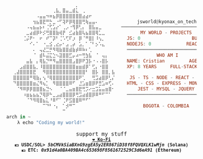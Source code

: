 <!-- Axenide GitHub Profile -->
<div align="justify">

<!-- Profile -->

```hs
⠀⠀⠀⠀⠀⠀⠀⠀⠀⠀⠀⠀⠀⠀⠀⠀⠀⠀⠀⠀⠀⠀⠀⠀⠀⠀⠀⠀⠀⠀⠀⠀⠀⠀⠀
⠀⠀⠀⠀⠀⠀⠀⠀⠀⠀⠀⠀⠀⠀⠀⠀⠀⠀⠀⠀⠀⡀⠀⠀⠀⠀⠀⠀⠀⠀⠀⠀⠀⠀⠀
⠀⠀⠀⠀⠀⠀⠀⠀⠀⠀⠀⠀⠀⠀⢀⣧⡀⣿⣤⣀⣾⣅⠀⢀⠀⠀⠀⠀⠀⠀⠀⠀⠀⠀⠀
⠀⠀⠀⠀⠀⠀⠀⠀⠀⠠⣤⣤⠲⠶⣦⡿⣿⣿⣿⣿⣿⣿⣿⣴⣴⠖⠀⠀⠀⠀⠀⠀⠀⠀⠀
⠀⠀⠀⠀⠀⠀⠀⠀⢲⣦⣿⣟⠛⡓⣀⠐⠋⢽⠟⡿⢿⣿⣿⢛⢷⣤⣤⠄⠀⠀⠀⠀⠀⠀       jsworld@kyonax_on_tech⠀
⠀⠀⠀⠀⠀⠀⠠⢤⣦⣤⡦⠆⢈⢋⣡⡔⠁⢀⡠⠐⢻⡿⢃⡄⠀⣿⣧⣤⣀⠀      ──────────────────────────────⠀⠀⠀⠀⠀
⠀⠀⠀⠀⠀⠀⣀⣴⣾⡿⠗⡪⢛⣿⣿⣷⢾⡟⠀⣊⣴⣷⣿⢧⣦⣿⣿⢿⣁⣀⠀⠀⠀⠀⠀       MY WORLD - PROJECTS 
⠀⠀⠀⠀⠀⢈⡬⠟⠂⠀⠖⠀⠞⠉⡽⠃⢈⠡⢋⠏⡰⠀⡿⠈⠛⣿⡇⠸⢢⡀⠀⠀⠀⠀⠀  JS: 0                   BUN: 0
⠀⠀⠀⠀⠀⠀⠀⠊⠄⠁⠀⠐⣀⣪⢀⣔⡤⠂⣠⢀⡴⠀⣡⡀⠁⠈⠃⡢⠡⣄⠀⠀⠀⠀⠀  NODEJS: 0             REACT: 0
⠀⠀⠀⠀⠀⠀⠀⠀⠄⠀⢤⣜⣉⡛⠻⢿⣷⣿⣿⣾⣷⡾⠿⠷⠆⢁⠀⠀⠀⠀⠀⠀⠀⠀⠀  ──────────────────────────────
⠀⠀⠀⠀⠀⠀⠀⠀⠈⠀⣾⠧⣬⣍⣑⠢⣽⣿⣿⣋⡤⠴⠒⢛⣳⣧⠀⠈⠀⢤⡄⠀⠀⠀⠀             WHO AM I
⠀⠀⠀⠀⠀⠀⣤⣧⠀⡄⢿⣧⡙⠛⠻⣤⣿⣿⣿⣿⣠⣿⡿⠟⣹⡧⠐⠠⠠⣿⡧⠀⠀⠀⠀  NAME: Cristian         AGE: 23
⠀⠀⠀⠀⣠⣾⣿⣿⣧⡀⠸⣿⣿⣿⣿⣿⣿⣿⣿⣿⣿⣶⣶⣾⡿⠁⢋⡄⠐⣿⣿⠀⠀⠀⠀  XP: 8 YEARS     FULL-STACK DEV
⠀⠀⢀⣼⣿⣿⣿⣿⣟⠀⠀⠻⣿⣿⣿⣿⣿⣿⣿⣿⣿⣿⣿⣿⠃⠀⣿⡧⠀⣿⣿⡀⣧                ⠀ 
⠀⠀⣿⣿⣿⣿⣿⠛⢿⣷⡄⢢⠘⢿⣿⣿⣿⣿⣿⣿⣿⣿⠟⢁⠀⠀⢛⣩⣴⣿⡿⢃⡌⠀⠀   JS - TS - NODE - REACT - AWS 
⠀⠀⠙⣿⣿⣿⣿⣿⣶⣌⠻⢦⡁⠀⠻⣿⣿⣿⣿⠿⠋⠀⣘⣡⣶⣿⡿⠟⣛⣡⠶⢋⠄⠀⠀  HTML - CSS - EXPRESS - MONGODB
⠀⠀⠀⠈⠻⠿⡿⡿⣿⣿⣿⣦⣙⠢⠀⠀⠈⠈⣀⣤⣶⣿⣟⢛⡩⠔⣒⣩⣥⣤⣶⣿⠂⠀⠀      JEST - MYSQL - JQUERY    
⠀⠀⠀⠀⠀⠰⣶⣦⣦⣦⡙⢿⡿⠓⣀⣠⣴⣿⣿⣿⡿⢛⣩⣴⣾⣿⡿⠿⠛⠋⠉⠁⠀⠀⠀  ────────────────────────────── 
⠀⠀⠀⠀⠀⠀⠈⠙⠻⢿⣿⣦⣅⠘⠿⠋⠁⢈⠟⣫⣿⣿⠿⠛⠋⠁⠀⠀⠀⠀⠀⠀⠀⠀⠀      
⠀⠀⠀⠀⠀⠀⠀⠀⠀⠀⠀⠉⠙⠃⠐⡄⠀⠁⡺⠛⠉⠀⠀⠀⠀⠀⠀⠀⠀⠀⠀⠀⠀⠀⠀        BOGOTA - COLOMBIA
⠀⠀⠀⠀⠀⠀⠀⠀⠀⠀⠀⠀⠀⠀⠀⠀⠀⠉⠀⠀⠀⠀⠀⠀⠀⠀⠀⠀⠀⠀⠀⠀⠀⠀⠀
arch in ~ 
    λ echo "Coding my world!"
```

<p align="center">
<samp>
  <a>support my stuff</a>
  <br>
  <sup>
    <b>
    <a href="https://ko-fi.com/kyonax_on_tech">❤️ Ko-Fi</a>
    </b>
    <br>
    <b>💵 USDC/SOL> <i>5bCMVkSiaBXnG9zgEA5y2ER867iD38f8FQVQXLK1wMjn</i> (Solana)
    <br>
    <b>💶 ETC:</b> <i>0x91d4a0BA409BA4c653698F8561672529C3d6eA91</i> (Ethereum)
    <br>
  </sup>
</samp>
</p>
